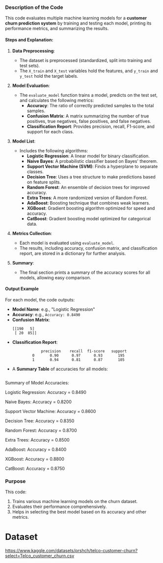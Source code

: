 ### Description of the Code

This code evaluates multiple machine learning models for a **customer churn prediction system** by training and testing each model, printing its performance metrics, and summarizing the results.

#### **Steps and Explanation:**

1. **Data Preprocessing**:
   - The dataset is preprocessed (standardized, split into training and test sets).
   - The `X_train` and `X_test` variables hold the features, and `y_train` and `y_test` hold the target labels.

2. **Model Evaluation**:
   - The `evaluate_model` function trains a model, predicts on the test set, and calculates the following metrics:
     - **Accuracy**: The ratio of correctly predicted samples to the total samples.
     - **Confusion Matrix**: A matrix summarizing the number of true positives, true negatives, false positives, and false negatives.
     - **Classification Report**: Provides precision, recall, F1-score, and support for each class.

3. **Model List**:
   - Includes the following algorithms:
     - **Logistic Regression**: A linear model for binary classification.
     - **Naive Bayes**: A probabilistic classifier based on Bayes' theorem.
     - **Support Vector Machine (SVM)**: Finds a hyperplane to separate classes.
     - **Decision Tree**: Uses a tree structure to make predictions based on feature splits.
     - **Random Forest**: An ensemble of decision trees for improved accuracy.
     - **Extra Trees**: A more randomized version of Random Forest.
     - **AdaBoost**: Boosting technique that combines weak learners.
     - **XGBoost**: Gradient boosting algorithm optimized for speed and accuracy.
     - **CatBoost**: Gradient boosting model optimized for categorical data.

4. **Metrics Collection**:
   - Each model is evaluated using `evaluate_model`.
   - The results, including accuracy, confusion matrix, and classification report, are stored in a dictionary for further analysis.

5. **Summary**:
   - The final section prints a summary of the accuracy scores for all models, allowing easy comparison.

#### **Output Example**

For each model, the code outputs:
- **Model Name**: e.g., "Logistic Regression"
- **Accuracy**: e.g., `Accuracy: 0.8490`
- **Confusion Matrix**:
  ```
  [[190   5]
   [ 20  85]]
  ```
- **Classification Report**:
  ```
               precision    recall  f1-score   support
           0       0.90      0.97      0.93       195
           1       0.94      0.81      0.87       105
  ```
- A **Summary Table** of accuracies for all models:
  ```
Summary of Model Accuracies:

Logistic Regression: Accuracy = 0.8490

Naive Bayes: Accuracy = 0.8200

Support Vector Machine: Accuracy = 0.8600

Decision Tree: Accuracy = 0.8350

Random Forest: Accuracy = 0.8700

Extra Trees: Accuracy = 0.8500

AdaBoost: Accuracy = 0.8400

XGBoost: Accuracy = 0.8800

CatBoost: Accuracy = 0.8750

### Purpose

This code:
1. Trains various machine learning models on the churn dataset.
2. Evaluates their performance comprehensively.
3. Helps in selecting the best model based on its accuracy and other metrics.



# Dataset
https://www.kaggle.com/datasets/prshch/telco-customer-churn?select=Telco_customer_churn.csv
